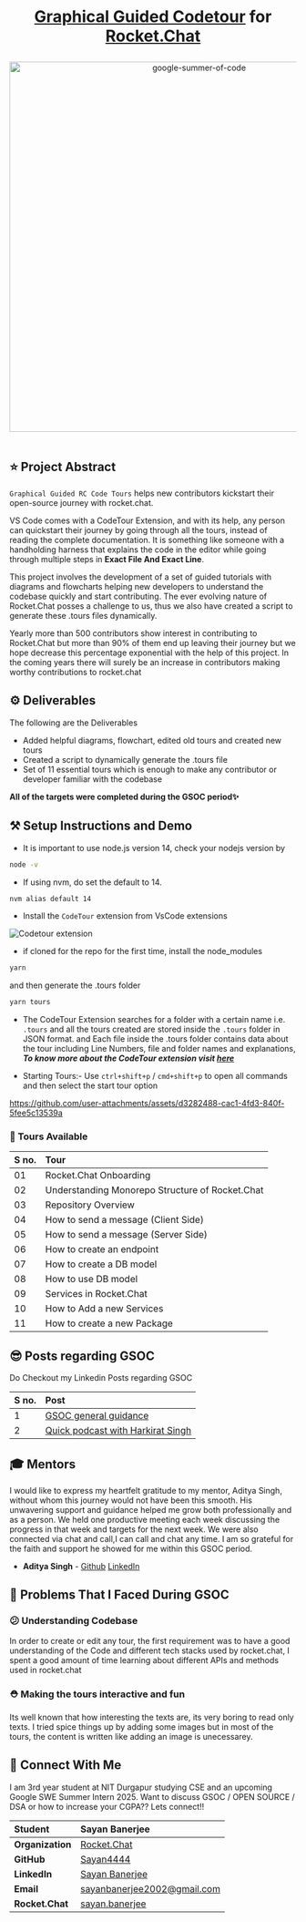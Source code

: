 <div align="center">
       <h1> 
        <p>
          <a href="https://github.com/Sayan4444/Rocket.Chat/tree/codetours">Graphical Guided Codetour</a> </a> for <a href="https://rocket.chat/">Rocket.Chat</a>
        </p>
      </h1>
    <a href="https://summerofcode.withgoogle.com/projects/#6521788818784256"><img src="https://i.imgur.com/pgkUceb.png" width="650" alt="google-summer-of-code"></a>
    <br>
</div>
<br>

## ⭐ Project Abstract

`Graphical Guided RC Code Tours` helps new contributors kickstart their open-source journey with rocket.chat.

VS Code comes with a CodeTour Extension, and with its help, any person can quickstart their journey by going through all the tours, instead of reading the complete documentation. It is something like someone with a handholding harness that explains the code in the editor while going through multiple steps in **Exact File And Exact Line**. 

This project involves the development of a set of guided tutorials with diagrams and flowcharts helping new developers to understand the codebase quickly and start contributing. The ever evolving nature of Rocket.Chat posses a challenge to us, thus we also have created a script to generate these .tours files dynamically.

 Yearly more than 500 contributors show interest in contributing to Rocket.Chat but more than 90% of them end up leaving their journey but we hope decrease this percentage exponential with the help of this project. In the coming years there will surely be an increase in contributors making worthy contributions to rocket.chat

## ⚙️ Deliverables
The following are the Deliverables
- Added helpful diagrams, flowchart, edited old tours  and created new tours
- Created a script to dynamically generate the .tours file
- Set of 11 essential tours which is enough to make any contributor or developer familiar with the codebase

**All of the targets were completed during the GSOC period✨**

## ⚒  Setup Instructions and Demo
- It is important to use node.js version 14, check your nodejs version by
```bash
node -v
``` 
- If using nvm, do set the default to 14.
```bash
nvm alias default 14
``` 
- Install the `CodeTour` extension from VsCode extensions

![Codetour extension](https://github.com/user-attachments/assets/06f30109-4818-47c3-a084-70bca9e8dd58)


- if cloned for the repo for the first time, install the node_modules
```bash
yarn
```
and then generate the .tours folder
```bash
yarn tours 
``` 
- The CodeTour Extension searches for a folder with a certain name i.e. `.tours` and all the tours created are stored inside the `.tours` folder in JSON format. and Each file inside the .tours folder contains data about the tour including Line Numbers, file and folder names and explanations, ***To know more about the CodeTour extension visit [here](https://marketplace.visualstudio.com/items?itemName=vsls-contrib.codetour)***

- Starting Tours:- Use `ctrl+shift+p` / `cmd+shift+p` to open all commands and then select the start tour option

https://github.com/user-attachments/assets/d3282488-cac1-4fd3-840f-5fee5c13539a

### 🚢 Tours Available

<div align="center">
    
| **S no.** | Tour |
|:--------------------|:-------------------|
| 01 | Rocket.Chat Onboarding |
| 02 | Understanding Monorepo Structure of Rocket.Chat |
| 03 | Repository Overview |
| 04 | How to send a message (Client Side) |
| 05 | How to send a message (Server Side) |
| 06 | How to create an endpoint |
| 07 | How to create a DB model |
| 08 | How to use DB model |
| 09 | Services in Rocket.Chat |
| 10 | How to Add a new Services |
| 11 | How to create a new Package |
</div>

## 😎 Posts regarding GSOC
    
Do Checkout my Linkedin Posts regarding GSOC
    
<div align="center">
    
| **S no.** | Post |
|:--------------------|:-------------------|
| 1 | [GSOC general guidance](https://www.linkedin.com/posts/sayan-banerjee-77603a23b_gsoc-organizations-activity-7206663891857072128-fdbL?utm_source=combined_share_message&utm_medium=member_desktop) |
| 2 | [Quick podcast with Harkirat Singh](https://www.linkedin.com/posts/sayan-banerjee-77603a23b_google-summer-of-code-what-have-they-done-activity-7203385681895673856-bn9d?utm_source=combined_share_message&utm_medium=member_desktop) |
    
</div>

## 🎓 Mentors

I would like to express my heartfelt gratitude to my mentor, Aditya Singh, without whom this journey would not have been this smooth. His unwavering support and guidance helped me grow both professionally and as a person.  We held one productive meeting each week discussing the progress in that week and targets for the next week. We were also connected via chat and call,I can call and chat any time. I am so grateful for the faith and support he showed for me within this GSOC period.


- **Aditya Singh** - [Github](https://github.com/AdityaSingh-02) [LinkedIn](https://www.linkedin.com/in/aditya-singh-76065422b/)

## 🤯 Problems That I Faced During GSOC

### 😕 Understanding Codebase

In order to create or edit any tour, the first requirement was to have a good understanding of the Code and different tech stacks used by rocket.chat, I spent a good amount of time learning about different APIs and methods used in rocket.chat

### ⛑️ Making the tours interactive and fun

Its well known that how interesting the texts are, its very boring to read only texts. I tried spice things up by adding some images but in most of the tours, the content is written like adding an image is unecessarey.


## 💬 Connect With Me    
I am 3rd year student at NIT Durgapur studying CSE and an upcoming Google SWE Summer Intern 2025. Want to discuss GSOC / OPEN SOURCE / DSA or how to increase your CGPA?? Lets connect!! 
<div align="center">

| **Student** | Sayan Banerjee |
|:--------------------|:-------------------|
| **Organization** | [Rocket.Chat](https://rocket.chat/) |
| **GitHub** | [Sayan4444](https://github.com/Sayan4444) |
| **LinkedIn** | [Sayan Banerjee](https://www.linkedin.com/in/sayan-banerjee-77603a23b/) |
| **Email** | sayanbanerjee2002@gmail.com |
| **Rocket.Chat** | [sayan.banerjee](https://open.rocket.chat/direct/sayan.banerjee) |
</div>
